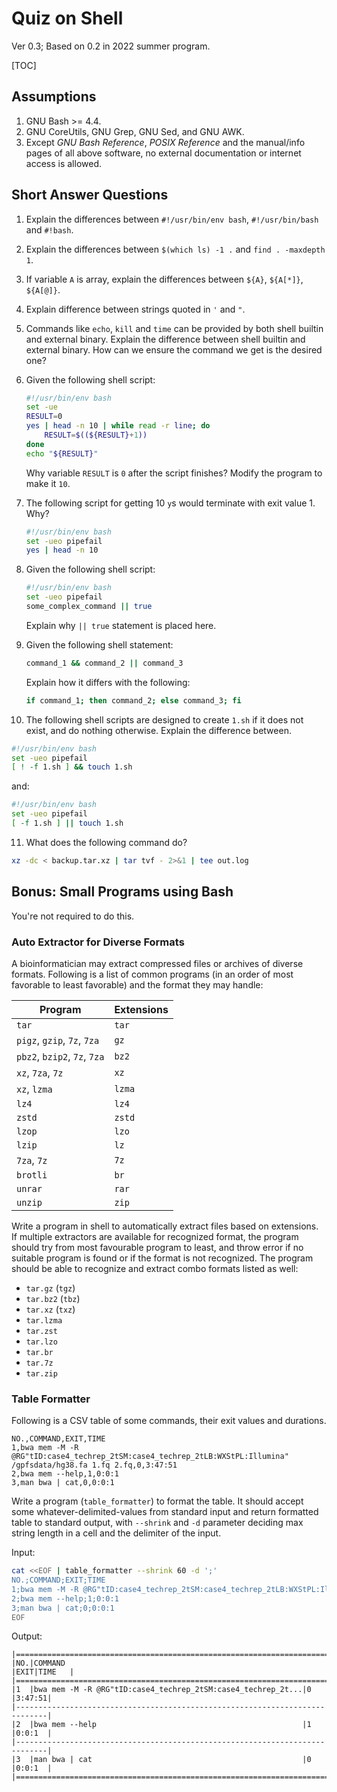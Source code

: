 # Quiz on Shell

Ver 0.3; Based on 0.2 in 2022 summer program.

[TOC]

## Assumptions

1. GNU Bash >= 4.4.
2. GNU CoreUtils, GNU Grep, GNU Sed, and GNU AWK.
3. Except _GNU Bash Reference_, _POSIX Reference_ and the manual/info pages of all above software, no external documentation or internet access is allowed.

## Short Answer Questions

1. Explain the differences between `#!/usr/bin/env bash`, `#!/usr/bin/bash` and `#!bash`.
2. Explain the differences between `$(which ls) -1 .` and `find . -maxdepth 1`.
3. If variable `A` is array, explain the differences between `${A}`, `${A[*]}`, `${A[@]}`.
4. Explain difference between strings quoted in `'` and `"`.
5. Commands like `echo`, `kill` and `time` can be provided by both shell builtin and external binary. Explain the difference between shell builtin and external binary. How can we ensure the command we get is the desired one?
6. Given the following shell script:

   ```bash
   #!/usr/bin/env bash
   set -ue
   RESULT=0
   yes | head -n 10 | while read -r line; do
       RESULT=$((${RESULT}+1))
   done
   echo "${RESULT}"
   ```

   Why variable `RESULT` is `0` after the script finishes? Modify the program to make it `10`.

7. The following script for getting 10 `y`s would terminate with exit value 1. Why?

   ```bash
   #!/usr/bin/env bash
   set -ueo pipefail
   yes | head -n 10
   ```

8. Given the following shell script:

   ```bash
   #!/usr/bin/env bash
   set -ueo pipefail
   some_complex_command || true
   ```

   Explain why `|| true` statement is placed here.

9. Given the following shell statement:

   ```bash
   command_1 && command_2 || command_3
   ```

   Explain how it differs with the following:

   ```bash
   if command_1; then command_2; else command_3; fi
   ```

10. The following shell scripts are designed to create `1.sh` if it does not exist, and do nothing otherwise. Explain the difference between.

   ```bash
   #!/usr/bin/env bash
   set -ueo pipefail
   [ ! -f 1.sh ] && touch 1.sh
   ```

   and:

   ```bash
   #!/usr/bin/env bash
   set -ueo pipefail
   [ -f 1.sh ] || touch 1.sh
   ```

11. What does the following command do?

   ```bash
   xz -dc < backup.tar.xz | tar tvf - 2>&1 | tee out.log
   ```

## Bonus: Small Programs using Bash

You're not required to do this.

### Auto Extractor for Diverse Formats

A bioinformatician may extract compressed files or archives of diverse formats. Following is a list of common programs (in an order of most favorable to least favorable) and the format they may handle:

| Program                      | Extensions |
|------------------------------|------------|
| `tar`                        | `tar`      |
| `pigz`, `gzip`, `7z`, `7za`  | `gz`       |
| `pbz2`, `bzip2`, `7z`, `7za` | `bz2`      |
| `xz`, `7za`, `7z`            | `xz`       |
| `xz`, `lzma`                 | `lzma`     |
| `lz4`                        | `lz4`      |
| `zstd`                       | `zstd`     |
| `lzop`                       | `lzo`      |
| `lzip`                       | `lz`       |
| `7za`, `7z`                  | `7z`       |
| `brotli`                     | `br`       |
| `unrar`                      | `rar`      |
| `unzip`                      | `zip`      |

Write a program in shell to automatically extract files based on extensions. If multiple extractors are available for recognized format, the program should try from most favourable program to least, and throw error if no suitable program is found or if the format is not recognized. The program should be able to recognize and extract combo formats listed as well:

- `tar.gz` (`tgz`)
- `tar.bz2` (`tbz`)
- `tar.xz` (`txz`)
- `tar.lzma`
- `tar.zst`
- `tar.lzo`
- `tar.br`
- `tar.7z`
- `tar.zip`

### Table Formatter

Following is a CSV table of some commands, their exit values and durations.

```csv
NO.,COMMAND,EXIT,TIME
1,bwa mem -M -R @RG"tID:case4_techrep_2tSM:case4_techrep_2tLB:WXStPL:Illumina" /gpfsdata/hg38.fa 1.fq 2.fq,0,3:47:51
2,bwa mem --help,1,0:0:1
3,man bwa | cat,0,0:0:1
```

Write a program (`table_formatter`) to format the table. It should accept some whatever-delimited-values from standard input and return formatted table to standard output, with `--shrink` and `-d` parameter deciding max string length in a cell and the delimiter of the input.

Input:

```bash
cat <<EOF | table_formatter --shrink 60 -d ';'
NO.;COMMAND;EXIT;TIME
1;bwa mem -M -R @RG"tID:case4_techrep_2tSM:case4_techrep_2tLB:WXStPL:Illumina" /gpfsdata/hg38.fa 1.fq 2.fq;0;3:47:51
2;bwa mem --help;1;0:0:1
3;man bwa | cat;0;0:0:1
EOF
```

Output:

```text
|=============================================================================|
|NO.|COMMAND                                                     |EXIT|TIME   |
|=============================================================================|
|1  |bwa mem -M -R @RG"tID:case4_techrep_2tSM:case4_techrep_2t...|0   |3:47:51|
|-----------------------------------------------------------------------------|
|2  |bwa mem --help                                              |1   |0:0:1  |
|-----------------------------------------------------------------------------|
|3  |man bwa | cat                                               |0   |0:0:1  |
|=============================================================================|
```

